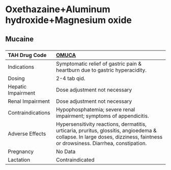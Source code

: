 # Oxethazaine+Aluminum hydroxide+Magnesium oxide

## Mucaine

##### 

| TAH Drug Code      | [OMUCA](https://www.tahsda.org.tw/drugs/hissearch.php?drug_code=OMUCA)                                                                                                     |
|:-------------------|:---------------------------------------------------------------------------------------------------------------------------------------------------------------------------|
| Indications        | Symptomatic relief of gastric pain & heartburn due to gastric hyperacidity.                                                                                                |
| Dosing             | 2-4 tab qid.                                                                                                                                                               |
| Hepatic Impairment | Dose adjustment not necessary                                                                                                                                              |
| Renal Impairment   | Dose adjustment not necessary                                                                                                                                              |
| Contraindications  | Hypophosphatemia; severe renal impairment; symptoms of appendicitis.                                                                                                       |
| Adverse Effects    | Hypersensitivity reactions, dermatitis, urticaria, pruritus, glossitis, angioedema & collapse. In large doses, dizziness, faintness or drowsiness. Diarrhea, constipation. |
| Pregnancy          | No Data                                                                                                                                                                    |
| Lactation          | Contraindicated                                                                                                                                                            |

